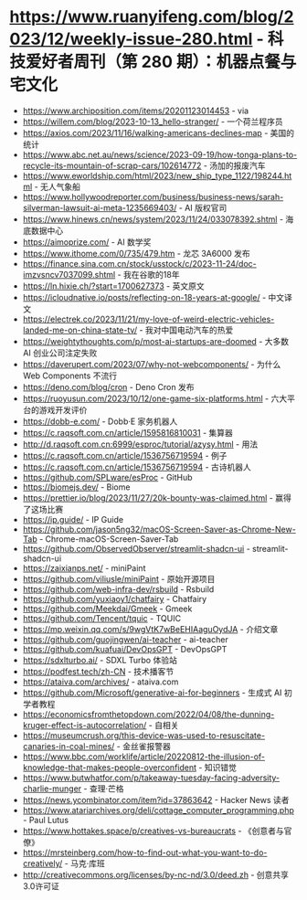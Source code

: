 # https://www.ruanyifeng.com/blog/2023/12/weekly-issue-280.html - 科技爱好者周刊（第 280 期）：机器点餐与宅文化

- https://www.archiposition.com/items/20201123014453 - via
- https://willem.com/blog/2023-10-13_hello-stranger/ - 一个荷兰程序员
- https://axios.com/2023/11/16/walking-americans-declines-map - 美国的统计
- https://www.abc.net.au/news/science/2023-09-19/how-tonga-plans-to-recycle-its-mountain-of-scrap-cars/102614772 - 汤加的报废汽车
- https://www.eworldship.com/html/2023/new_ship_type_1122/198244.html - 无人气象船
- https://www.hollywoodreporter.com/business/business-news/sarah-silverman-lawsuit-ai-meta-1235669403/ - AI 版权官司
- https://www.hinews.cn/news/system/2023/11/24/033078392.shtml - 海底数据中心
- https://aimoprize.com/ - AI 数学奖
- https://www.ithome.com/0/735/479.htm - 龙芯 3A6000 发布
- https://finance.sina.com.cn/stock/usstock/c/2023-11-24/doc-imzvsncv7037099.shtml - 我在谷歌的18年
- https://ln.hixie.ch/?start=1700627373 - 英文原文
- https://icloudnative.io/posts/reflecting-on-18-years-at-google/ - 中文译文
- https://electrek.co/2023/11/21/my-love-of-weird-electric-vehicles-landed-me-on-china-state-tv/ - 我对中国电动汽车的热爱
- https://weightythoughts.com/p/most-ai-startups-are-doomed - 大多数 AI 创业公司注定失败
- https://daverupert.com/2023/07/why-not-webcomponents/ - 为什么 Web Components 不流行
- https://deno.com/blog/cron - Deno Cron 发布
- https://ruoyusun.com/2023/10/12/one-game-six-platforms.html - 六大平台的游戏开发评价
- https://dobb-e.com/ - Dobb·E 家务机器人
- https://c.raqsoft.com.cn/article/1595816810031 - 集算器
- http://d.raqsoft.com.cn:6999/esproc/tutorial/azysy.html - 用法
- https://c.raqsoft.com.cn/article/1536756719594 - 例子
- https://c.raqsoft.com.cn/article/1536756719594 - 古诗机器人
- https://github.com/SPLware/esProc - GitHub
- https://biomejs.dev/ - Biome
- https://prettier.io/blog/2023/11/27/20k-bounty-was-claimed.html - 赢得了这场比赛
- https://ip.guide/ - IP Guide
- https://github.com/jason5ng32/macOS-Screen-Saver-as-Chrome-New-Tab - Chrome-macOS-Screen-Saver-Tab
- https://github.com/ObservedObserver/streamlit-shadcn-ui - streamlit-shadcn-ui
- https://zaixianps.net/ - miniPaint
- https://github.com/viliusle/miniPaint - 原始开源项目
- https://github.com/web-infra-dev/rsbuild - Rsbuild
- https://github.com/yuxiaoy1/chatfairy - Chatfairy
- https://github.com/Meekdai/Gmeek - Gmeek
- https://github.com/Tencent/tquic - TQUIC
- https://mp.weixin.qq.com/s/9wgVtK7wBeEHIAaguOydJA - 介绍文章
- https://github.com/guojingwen/ai-teacher - ai-teacher
- https://github.com/kuafuai/DevOpsGPT - DevOpsGPT
- https://sdxlturbo.ai/ - SDXL Turbo 体验站
- https://podfest.tech/zh-CN - 技术播客节
- https://ataiva.com/archives/ - ataiva.com
- https://github.com/Microsoft/generative-ai-for-beginners - 生成式 AI 初学者教程
- https://economicsfromthetopdown.com/2022/04/08/the-dunning-kruger-effect-is-autocorrelation/ - 自相关
- https://museumcrush.org/this-device-was-used-to-resuscitate-canaries-in-coal-mines/ - 金丝雀报警器
- https://www.bbc.com/worklife/article/20220812-the-illusion-of-knowledge-that-makes-people-overconfident - 知识错觉
- https://www.butwhatfor.com/p/takeaway-tuesday-facing-adversity-charlie-munger - 查理·芒格
- https://news.ycombinator.com/item?id=37863642 - Hacker News 读者
- https://www.atariarchives.org/deli/cottage_computer_programming.php - Paul Lutus
- https://www.hottakes.space/p/creatives-vs-bureaucrats - 《创意者与官僚》
- https://mrsteinberg.com/how-to-find-out-what-you-want-to-do-creatively/ - 马克·库班
- http://creativecommons.org/licenses/by-nc-nd/3.0/deed.zh - 创意共享3.0许可证